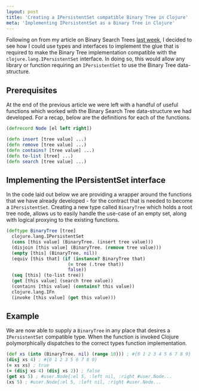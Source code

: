 ```yaml
---
layout: post
title: 'Creating a IPersistentSet compatible Binary Tree in Clojure'
meta: 'Implementing IPersistentSet as a Binary Tree in Clojure'
---
```


Following on from my article on Binary Search Trees [last week](/posts/binary-search-trees-in-clojure/), I decided to see how I could use types and interfaces to implement the glue that is required to make the Binary Tree implementation compatible with the `clojure.lang.IPersistentSet` interface. <!--more-->
In doing so, this would allow any library or function requiring an `IPersistentSet` to use the Binary Tree data-structure.

## Prerequisites

At the end of the previous article we were left with a handful of useful functions which worked with the Binary Search Tree data-structure we had developed.
For a recap, below are the definitions for each of the functions.

```clojure
(defrecord Node [el left right])

(defn insert [tree value] ...)
(defn remove [tree value] ...)
(defn contains? [tree value] ...)
(defn to-list [tree] ...)
(defn search [tree value] ...)
```

## Implementing the IPersistentSet interface

In the code laid out below we are providing a wrapper around the functions that we have already developed - for the contract that is needed to become a `IPersistentSet`.
Creating a new type called `BinaryTree` which holds a root tree node, allows us to easily handle the use-case of an empty set, along with logical proxying to the existing functions.

```clojure
(deftype BinaryTree [tree]
  clojure.lang.IPersistentSet
  (cons [this value] (BinaryTree. (insert tree value)))
  (disjoin [this value] (BinaryTree. (remove tree value)))
  (empty [this] (BinaryTree. nil))
  (equiv [this that] (if (instance? BinaryTree that)
                       (= tree (.tree that))
                       false))
  (seq [this] (to-list tree))
  (get [this value] (search tree value))
  (contains [this value] (contains? this value))
  clojure.lang.IFn
  (invoke [this value] (get this value)))
```

## Example

We are now able to supply a `BinaryTree` in any place that desires a `IPersistentSet` compatible type.
When the function is invoked Clojure polymorphically dispatches to the correct types function implementation.

```clojure
(def xs (into (BinaryTree. nil) (range 10))) ; #{0 1 2 3 4 5 6 7 8 9}
(disj xs 4) ; #{0 1 2 3 5 6 7 8 9}
(= xs xs) ; true
(= (disj xs 4) (disj xs 2)) ; false
(get xs 5) ; #user.Node{:el 5, :left nil, :right #user.Node...
(xs 5) ; #user.Node{:el 5, :left nil, :right #user.Node...
```
